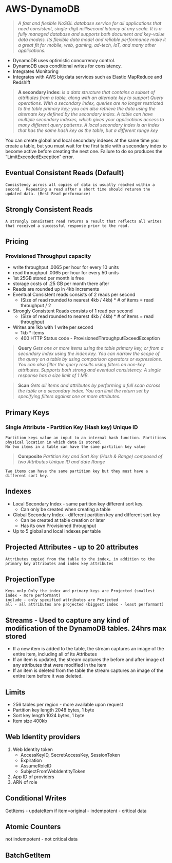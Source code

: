 # AWS-DynamoDB

>*A fast and flexible NoSQL database service for all applications that need consistent, single-digit millisecond latency at any scale.  It is a fully managed database and supports both document and key-value data models.  Its flexible data model and reliable performance make it a great fit for mobile, web, gaming, ad-tech, IoT, and many other applications.*

- DynamoDB uses optimistic concurrency control.
- DynamoDB uses conditional writes for consistency.
- Integrates Monitoring
- Integrates with AWS big data services such as Elastic MapReduce and Redshift

>**A secondary index:** *is a data structure that contains a subset of attributes from a table, along with an alternate key to support Query operations. With a secondary index, queries are no longer restricted to the table primary key; you can also retrieve the data using the alternate key defined by the secondary index. A table can have multiple secondary indexes, which gives your applications access to many different query patterns. A local secondary index is an index that has the same hash key as the table, but a different range key*

You can create global and local secondary indexes at the same time you create a table, but you must wait for the first table with a secondary index to become active before creating the next one. Failure to do so produces the “LimitExceededException” error.

## Eventual Consistent Reads (Default)

    Consistency across all copies of data is usually reached within a second.  Repeating a read after a short time should returen the updated data. (Best Read performance)

## Strongly Consistent Reads

    A strongly consistent read returns a result that reflects all writes that received a successful response prior to the read.

## Pricing

### Provisioned Throughput capacity

- write throughput .0065 per hour for every 10 units
- read throughput .0065 per hour for every 50 units
- 1st 25GB stored per month is free
- storage costs of .25 GB per month there after
- Reads are rounded up in 4kb increments
- Eventual Consistent reads consists of 2 reads per second
  - (Size of read rounded to nearest 4kb / 4kb) * # of items = read throughput / 2
- Strongly Consistent Reads consists of 1 read per second
  - (Size of read rounded to nearest 4kb / 4kb) * # of items = read throughput
- Writes are 1kb with 1 write per second
  - 1kb * items
  - 400 HTTP Status code - ProvisionedThroughputExceedException

>**Query** *Gets one or more items using the table primary key, or from a secondary index using the index key. You can narrow the scope of the query on a table by using comparison operators or expressions. You can also filter the query results using filters on non-key attributes. Supports both strong and eventual consistency. A single response has a size limit of 1 MB.*

>**Scan** *Gets all items and attributes by performing a full scan across the table or a secondary index. You can limit the return set by specifying filters against one or more attributes.*

## Primary Keys

### Single Attribute - Partition Key (Hash key) Unique ID

    Partition keys value an input to an internal hash function. Partitions physical location in which data is stored.
    No two items in a table can have the same partition key value

>**Composite** *Partition key and Sort Key (Hash & Range) composed of two Attributes  Unique ID and date Range*

    Two items can have the same partition key but they must have a different sort key.

## Indexes

- Local Secondary Index - same partition key different sort key.
  - Can only be created when creating a table
- Global Secondary Index - different partition key and different sort key
  - Can be created at table creation or later
  - Has its own Provisioned throughput
- Up to 5 global and local indexes per table

## Projected Attributes - up to 20 attributes

    Attributes copied from the table to the index, in addition to the primary key attributes and index key attributes

## ProjectionType

    Keys_only Only the index and primary keys are Projected (smallest index - more performant)
    include - only specified attributes are Projected
    all - all attributes are projected (biggest index - least performant)

## Streams - Used to capture any kind of modification of the DynamoDB tables. 24hrs max stored

- If a new item is added to the table, the stream captures an image of the entire item, including all of its Attributes
- If an item is updated, the stream captures the before and after image of any attributes that were modified in the item
- If an item is deleted from the table the stream captures an image of the entire item before it was deleted.

## Limits

- 256 tables per region - more available upon request
- Partition key length 2048 bytes, 1 byte
- Sort key length 1024 bytes, 1 byte
- Item size 400kb

## Web Identity providers

1. Web Identity token
   - AccessKeyID, SecretAccessKey, SessionToken
   - Expiration
   - AssumeRoleID
   - SubjectFromWebIdentityToken
2. App ID of providers
3. ARN of role

## Conditional Writes

GetItems - updateItem if item=original - indempotent - critical data

## Atomic Counters

not indempotent - not critical data

## BatchGetItem
